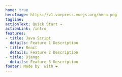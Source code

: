 ```yaml
---
home: true
heroImage: https://v1.vuepress.vuejs.org/hero.png
tagline: 
actionText: Quick Start →
actionLink: /intro
features:
- title: Java Script
  details: Feature 1 Description
- title: React
  details: Feature 2 Description
- title: Django
  details: Feature 3 Description
footer: Made by  with ❤️
---
```

